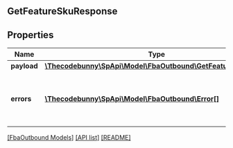 ## GetFeatureSkuResponse

## Properties

Name | Type | Description | Notes
------------ | ------------- | ------------- | -------------
**payload** | [**\Thecodebunny\SpApi\Model\FbaOutbound\GetFeatureSkuResult**](GetFeatureSkuResult.md) |  | [optional]
**errors** | [**\Thecodebunny\SpApi\Model\FbaOutbound\Error[]**](Error.md) | A list of error responses returned when a request is unsuccessful. | [optional]

[[FbaOutbound Models]](../) [[API list]](../../Api) [[README]](../../../README.md)
